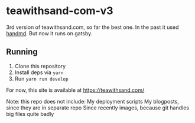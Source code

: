 # teawithsand-com-v3

3rd version of teawithsand.com, so far the best one.
In the past it used [handmd](https://github.com/teawithsand/handmd).
But now it runs on gatsby.

## Running 
1. Clone this repository
2. Install deps via `yarn`
3. Run `yarn run develop`

For now, this site is available at https://teawithsand.com/

Note: this repo does not include:
My deployment scripts
My blogposts, since they are in separate repo
Since recently images, because git handles big files quite badly